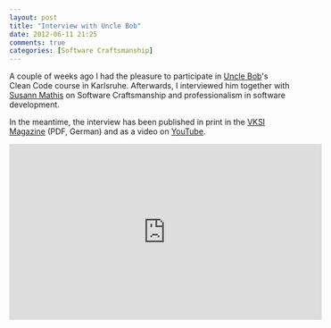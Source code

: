 ```yaml
---
layout: post
title: "Interview with Uncle Bob"
date: 2012-06-11 21:25
comments: true
categories: [Software Craftsmanship]
---
```

A couple of weeks ago I had the pleasure to participate in [Uncle Bob](http://www.twitter.com/unclebobmartin)'s Clean Code course in Karlsruhe. Afterwards, I interviewed him together with [Susann Mathis](www.susann-mathis.de) on Software Craftsmanship and professionalism in software development.

In the meantime, the interview has been published in print in the [VKSI Magazine](http://www.vksi.de/fileadmin/downloads/magazin/VKSIMagazin_6.pdf) (PDF, German) and as a video on [YouTube](http://www.youtube.com/watch?v=OIHvp7WzuH0).

<iframe width="560" height="315" src="http://www.youtube.com/embed/OIHvp7WzuH0?rel=0" frameborder="0" allowfullscreen></iframe>